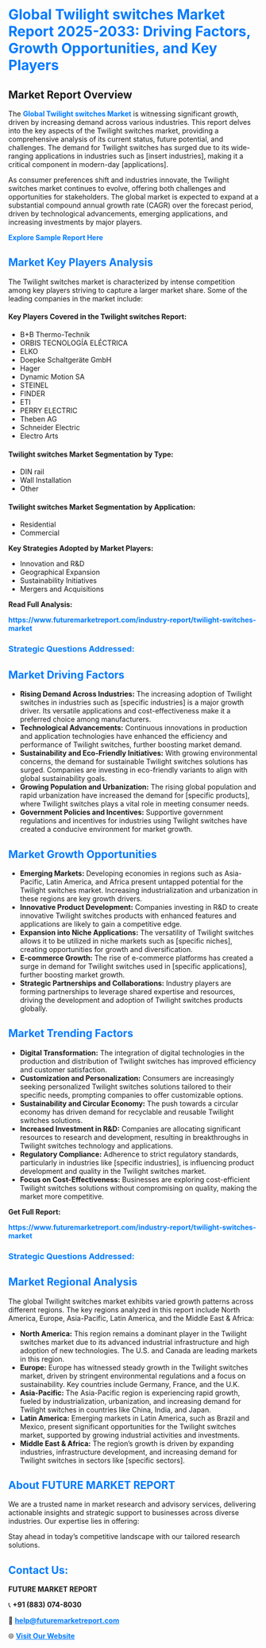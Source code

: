 <h1 style="color: #007BFF;">Global Twilight switches Market Report 2025-2033: Driving Factors, Growth Opportunities, and Key Players</h1>

<section id="overview">
<h2>Market Report Overview</h2>
<p>The <a href="https://www.futuremarketreport.com/industry-report/twilight-switches-market" style="color: #007BFF; text-decoration: none;"><strong>Global Twilight switches Market</strong></a> is witnessing significant growth, driven by increasing demand across various industries. This report delves into the key aspects of the Twilight switches market, providing a comprehensive analysis of its current status, future potential, and challenges. The demand for Twilight switches has surged due to its wide-ranging applications in industries such as [insert industries], making it a critical component in modern-day [applications].</p>
<p>As consumer preferences shift and industries innovate, the Twilight switches market continues to evolve, offering both challenges and opportunities for stakeholders. The global market is expected to expand at a substantial compound annual growth rate (CAGR) over the forecast period, driven by technological advancements, emerging applications, and increasing investments by major players.</p>
</section>

<section id="overview">
<p><a href="https://www.futuremarketreport.com/request-sample/reportId=82119" style="color: #007BFF; text-decoration: none;"><strong>Explore Sample Report Here</strong></a></p>
</section>

<section id="key-players">
<h2 style="color: #007BFF;">Market Key Players Analysis</h2>
<p>The Twilight switches market is characterized by intense competition among key players striving to capture a larger market share. Some of the leading companies in the market include:</p>
<h4>Key Players Covered in the Twilight switches Report:</h4>
<ul><li>B+B Thermo-Technik</li><li>ORBIS TECNOLOGÍA ELÉCTRICA</li><li>ELKO</li><li>Doepke Schaltgeräte GmbH</li><li>Hager</li><li>Dynamic Motion SA</li><li>STEINEL</li><li>FINDER</li><li>ETI</li><li>PERRY ELECTRIC</li><li>Theben AG</li><li>Schneider Electric</li><li>Electro Arts</li></ul>
<h4>Twilight switches Market Segmentation by Type:</h4>
<ul><li>DIN rail</li><li>Wall Installation</li><li>Other</li></ul>

<h4>Twilight switches Market Segmentation by Application:</h4>
<ul><li>Residential</li><li>Commercial</li></ul>
<p><strong>Key Strategies Adopted by Market Players:</strong></p>
<ul>
<li>Innovation and R&D</li>
<li>Geographical Expansion</li>
<li>Sustainability Initiatives</li>
<li>Mergers and Acquisitions</li>
</ul>
</section>

<section>
<p><strong>Read Full Analysis: </strong></p><a href="https://www.futuremarketreport.com/industry-report/twilight-switches-market" style="color: #007BFF; text-decoration: none;"><strong>https://www.futuremarketreport.com/industry-report/twilight-switches-market</strong></a>
<h3 style="color: #007BFF;">Strategic Questions Addressed:</h3>
</section>

<section id="driving-factors">
<h2 style="color: #007BFF;">Market Driving Factors</h2>
<ul>
<li><strong>Rising Demand Across Industries:</strong> The increasing adoption of Twilight switches in industries such as [specific industries] is a major growth driver. Its versatile applications and cost-effectiveness make it a preferred choice among manufacturers.</li>
<li><strong>Technological Advancements:</strong> Continuous innovations in production and application technologies have enhanced the efficiency and performance of Twilight switches, further boosting market demand.</li>
<li><strong>Sustainability and Eco-Friendly Initiatives:</strong> With growing environmental concerns, the demand for sustainable Twilight switches solutions has surged. Companies are investing in eco-friendly variants to align with global sustainability goals.</li>
<li><strong>Growing Population and Urbanization:</strong> The rising global population and rapid urbanization have increased the demand for [specific products], where Twilight switches plays a vital role in meeting consumer needs.</li>
<li><strong>Government Policies and Incentives:</strong> Supportive government regulations and incentives for industries using Twilight switches have created a conducive environment for market growth.</li>
</ul>
</section>

<section id="growth-opportunities">
<h2 style="color: #007BFF;">Market Growth Opportunities</h2>
<ul>
<li><strong>Emerging Markets:</strong> Developing economies in regions such as Asia-Pacific, Latin America, and Africa present untapped potential for the Twilight switches market. Increasing industrialization and urbanization in these regions are key growth drivers.</li>
<li><strong>Innovative Product Development:</strong> Companies investing in R&D to create innovative Twilight switches products with enhanced features and applications are likely to gain a competitive edge.</li>
<li><strong>Expansion into Niche Applications:</strong> The versatility of Twilight switches allows it to be utilized in niche markets such as [specific niches], creating opportunities for growth and diversification.</li>
<li><strong>E-commerce Growth:</strong> The rise of e-commerce platforms has created a surge in demand for Twilight switches used in [specific applications], further boosting market growth.</li>
<li><strong>Strategic Partnerships and Collaborations:</strong> Industry players are forming partnerships to leverage shared expertise and resources, driving the development and adoption of Twilight switches products globally.</li>
</ul>
</section>

<section id="trending-factors">
<h2 style="color: #007BFF;">Market Trending Factors</h2>
<ul>
<li><strong>Digital Transformation:</strong> The integration of digital technologies in the production and distribution of Twilight switches has improved efficiency and customer satisfaction.</li>
<li><strong>Customization and Personalization:</strong> Consumers are increasingly seeking personalized Twilight switches solutions tailored to their specific needs, prompting companies to offer customizable options.</li>
<li><strong>Sustainability and Circular Economy:</strong> The push towards a circular economy has driven demand for recyclable and reusable Twilight switches solutions.</li>
<li><strong>Increased Investment in R&D:</strong> Companies are allocating significant resources to research and development, resulting in breakthroughs in Twilight switches technology and applications.</li>
<li><strong>Regulatory Compliance:</strong> Adherence to strict regulatory standards, particularly in industries like [specific industries], is influencing product development and quality in the Twilight switches market.</li>
<li><strong>Focus on Cost-Effectiveness:</strong> Businesses are exploring cost-efficient Twilight switches solutions without compromising on quality, making the market more competitive.</li>
</ul>
</section>

<section>
<p><strong>Get Full Report: </strong></p><a href="https://www.futuremarketreport.com/industry-report/twilight-switches-market" style="color: #007BFF; text-decoration: none;"><strong>https://www.futuremarketreport.com/industry-report/twilight-switches-market</strong></a>
<h3 style="color: #007BFF;">Strategic Questions Addressed:</h3>
</section>


<section id="regional-analysis">
<h2 style="color: #007BFF;">Market Regional Analysis</h2>
<p>The global Twilight switches market exhibits varied growth patterns across different regions. The key regions analyzed in this report include North America, Europe, Asia-Pacific, Latin America, and the Middle East & Africa:</p>
<ul>
<li><strong>North America:</strong> This region remains a dominant player in the Twilight switches market due to its advanced industrial infrastructure and high adoption of new technologies. The U.S. and Canada are leading markets in this region.</li>
<li><strong>Europe:</strong> Europe has witnessed steady growth in the Twilight switches market, driven by stringent environmental regulations and a focus on sustainability. Key countries include Germany, France, and the U.K.</li>
<li><strong>Asia-Pacific:</strong> The Asia-Pacific region is experiencing rapid growth, fueled by industrialization, urbanization, and increasing demand for Twilight switches in countries like China, India, and Japan.</li>
<li><strong>Latin America:</strong> Emerging markets in Latin America, such as Brazil and Mexico, present significant opportunities for the Twilight switches market, supported by growing industrial activities and investments.</li>
<li><strong>Middle East & Africa:</strong> The region’s growth is driven by expanding industries, infrastructure development, and increasing demand for Twilight switches in sectors like [specific sectors].</li>
</ul>
</section>

<footer>
<h2 style="color: #007BFF;">About FUTURE MARKET REPORT</h2>
<p>We are a trusted name in market research and advisory services, delivering actionable insights and strategic support to businesses across diverse industries. Our expertise lies in offering:</p>

<p>Stay ahead in today’s competitive landscape with our tailored research solutions.</p>

<h2 style="color: #007BFF;">Contact Us:</h2>
<p><strong>FUTURE MARKET REPORT</strong></p>
<p>📞 <strong>+91 (883) 074-8030</strong></p>
<p>📧 <strong><a href="mailto:help@futuremarketreport.com" style="color: #007BFF;">help@futuremarketreport.com</a></strong></p>
<p>🌐 <strong><a href="https://www.futuremarketreport.com/" style="color: #007BFF;">Visit Our Website</a></strong></p>
</footer>